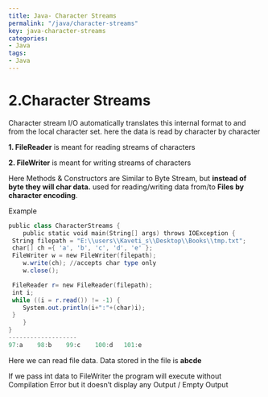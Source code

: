 ```yaml
---
title: Java- Character Streams
permalink: "/java/character-streams"
key: java-character-streams
categories:
- Java
tags:
- Java
---
```


2.Character Streams
====================

Character stream I/O automatically translates this internal format to and from
the local character set. here the data is read by character by character

**1. FileReader** is meant for reading streams of characters

**2. FileWriter** is meant for writing streams of characters

Here Methods & Constructors are Similar to Byte Stream, but **instead of byte
they will char data.** used for reading/writing data from/to **Files by
character encoding**.

Example
```powershell
public class CharacterStreams {
	public static void main(String[] args) throws IOException {
 String filepath = "E:\\users\\Kaveti_s\\Desktop\\Books\\tmp.txt";
 char[] ch ={ 'a', 'b', 'c', 'd', 'e' }; 
 FileWriter w = new FileWriter(filepath);
 	w.write(ch); //accepts char type only
 	w.close(); 

 FileReader r= new FileReader(filepath);
 int i;
 while ((i = r.read()) != -1) {
 	System.out.println(i+":"+(char)i);
 }
	}
}
-------------------
97:a	98:b	99:c	100:d	101:e
```

Here we can read file data. Data stored in the file is **abcde**

If we pass int data to FileWriter the program will execute without Compilation
Error but it doesn’t display any Output / Empty Output